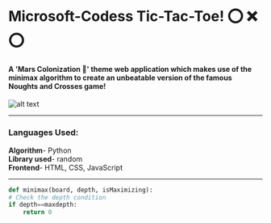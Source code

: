 # Microsoft-Codess Tic-Tac-Toe! ⭕️ ❌ ⭕️  
#### A 'Mars Colonization :volcano:' theme web application which makes use of the minimax algorithm to create an unbeatable version of the famous Noughts and Crosses game!  

![alt text](https://github.com/Anima108/My-Codes/blob/master/src/Mars%20Colonization.jpg "Mars Colonization")  

--------------------------------------------------------------------------------------------------------------------------------------------------------------------------------

### Languages Used:
**Algorithm**- Python  
**Library used**- random  
**Frontend**- HTML, CSS, JavaScript    

--------------------------------------------------------------------------------------------------------------------------------------------------------------------------------

```python
def minimax(board, depth, isMaximizing):
# Check the depth condition
if depth==maxdepth:
	return 0
```



      
